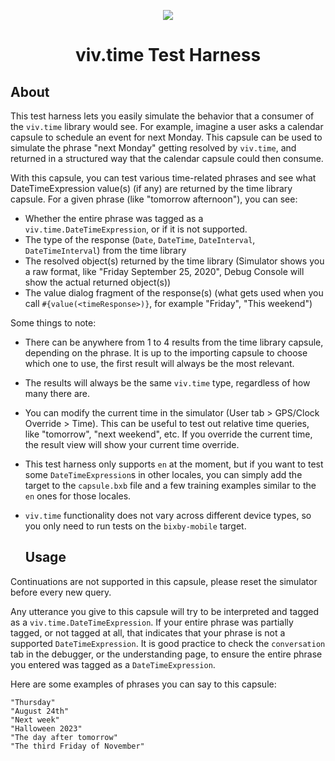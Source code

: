 <p align="Center">
  <img src="https://bixbydevelopers.com/dev/docs-assets/resources/dev-guide/bixby_logo_github-11221940070278028369.png">
  <br/>
  <h1 align="Center">viv.time Test Harness</h1>
</p>


  ## About
  
This test harness lets you easily simulate the behavior that a consumer of the `viv.time` library would see. For example, imagine a user asks a calendar capsule to schedule an event for next Monday. This capsule can be used to simulate the phrase "next Monday" getting resolved by `viv.time`, and returned in a structured way that the calendar capsule could then consume. 

With this capsule, you can test various time-related phrases and see what DateTimeExpression value(s) (if any) are returned by the time library capsule. For a given phrase (like "tomorrow afternoon"), you can see: 

- Whether the entire phrase was tagged as a `viv.time.DateTimeExpression`, or if it is not supported.  
- The type of the response (`Date`, `DateTime`, `DateInterval`, `DateTimeInterval`) from the time library
- The resolved object(s) returned by the time library (Simulator shows you a raw format, like "Friday September 25, 2020", Debug Console will show the actual returned object(s))
- The value dialog fragment of the response(s) (what gets used when you call `#{value(<timeResponse>)}`, for example "Friday", "This weekend")

Some things to note:

- There can be anywhere from 1 to 4 results from the time library capsule, depending on the phrase. It is up to the importing capsule to choose which one to use, the first result will always be the most relevant. 
- The results will always be the same `viv.time` type, regardless of how many there are.  
- You can modify the current time in the simulator (User tab > GPS/Clock Override > Time). This can be useful to test out relative time queries, like "tomorrow", "next weekend", etc. If you override the current time, the result view will show your current time override.
- This test harness only supports `en` at the moment, but if you want to test some `DateTimeExpression`s in other locales, you can simply add the target to the `capsule.bxb` file and a few training examples similar to the `en` ones for those locales. 
- `viv.time` functionality does not vary across different device types, so you only need to run tests on the `bixby-mobile` target.

  ## Usage

Continuations are not supported in this capsule, please reset the simulator before every new query. 

Any utterance you give to this capsule will try to be interpreted and tagged as a `viv.time.DateTimeExpression`. If your entire phrase was partially tagged, or not tagged at all, that indicates that your phrase is not a supported `DateTimeExpression`. It is good practice to check the `conversation` tab in the debugger, or the understanding page, to ensure the entire phrase you entered was tagged as a `DateTimeExpression`.

Here are some examples of phrases you can say to this capsule:
```
"Thursday"
"August 24th"
"Next week"
"Halloween 2023"
"The day after tomorrow"
"The third Friday of November"
```
